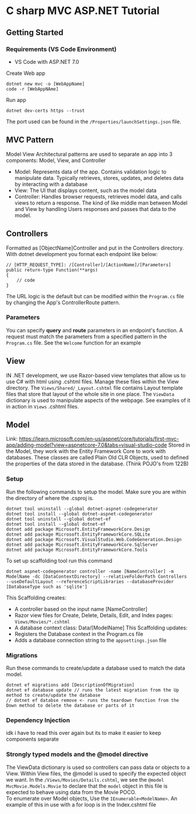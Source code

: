 # C sharp MVC ASP.NET Tutorial

## Getting Started
### Requirements (VS Code Environment)
- VS Code with ASP.NET 7.0 

Create Web app 
```
dotnet new mvc -o [WebAppName]
code -r [WebAppNAme]
```
Run app
```
dotnet dev-certs https --trust
```
The port used can be found in the `/Properties/launchSettings.json` file.

## MVC Pattern
Model View Architectural patterns are used to separate an app into 3 components: Model, View, and Controller
- Model: Represents data of the app. Contains validation logic to manipulate data. Typically retrieves, stores, updates, and deletes data by interacting with a database
- View: The UI that displays content, such as the model data
- Controller: Handles browser requests, retrieves model data, and calls views to return a response. The kind of like middle man between Model and View by handling Users responses and passes that data to the model.

## Controllers
Formatted as [ObjectName]Controller and put in the Controllers directory. With dotnet development you format each endpoint like below:
```
// [HTTP_REQUEST_TYPE]: /[Controller]/[ActionName]/[Parameters]
public return-type Function(**args)
{
    // code
}
```
The URL logic is the default but can be modified within the `Program.cs` file by changing the App's ControllerRoute pattern.
### Parameters
You can specify __query__ and __route__ parameters in an endpoint's function. A request must match the parameters from a specified pattern in the `Program.cs` file. See the `Welcome` function for an example

## View
IN .NET development, we use Razor-based view templates that allow us to use C# with html using .cshtml files. Manage these files within the View directory. 
The `Views/Shared/_Layout.cshtml` file contains Layout template files that store that layout of the whole site in one place. 
The `ViewData` dictionary is used to manipulate aspects of the webpage. See examples of it in action in `Views` .cshtml files. 

## Model 
Link: https://learn.microsoft.com/en-us/aspnet/core/tutorials/first-mvc-app/adding-model?view=aspnetcore-7.0&tabs=visual-studio-code
Stored in the Model, they work with the Entity Framework Core to work with databases. These classes are called Plain Old CLR Objects, used to defined the properties of the data stored in the database. (Think POJO's from 122B)
### Setup
Run the following commands to setup the model. Make sure you are within the directory of where the .csproj is.
```
dotnet tool uninstall --global dotnet-aspnet-codegenerator
dotnet tool install --global dotnet-aspnet-codegenerator
dotnet tool uninstall --global dotnet-ef
dotnet tool install --global dotnet-ef
dotnet add package Microsoft.EntityFrameworkCore.Design
dotnet add package Microsoft.EntityFrameworkCore.SQLite
dotnet add package Microsoft.VisualStudio.Web.CodeGeneration.Design
dotnet add package Microsoft.EntityFrameworkCore.SqlServer
dotnet add package Microsoft.EntityFrameworkCore.Tools
```
To set up scaffolding tool run this command
```
dotnet aspnet-codegenerator controller -name [NameController] -m ModelName -dc [DataContextDirectory] --relativeFolderPath Controllers --useDefaultLayout --referenceScriptLibraries --databaseProvider [DatabaseType such as 'sqlite']
```
This Scaffolding creates:
- A controller based on the input name [NameController]
- Razor view files for Create, Delete, Details, Edit, and Index pages: `Views/Movies/*.cshtml`
- A database context class: Data/[ModelName]
This Scaffolding updates:
- Registers the Database context in the Program.cs file
- Adds a database connection string to the `appsettings.json` file

### Migrations
Run these commands to create/update a database used to match the data model.
```
dotnet ef migrations add [DescriptionOfMigration]
dotnet ef database update // runs the latest migration from the Up method to create/update the database
// dotnet ef databse remove <- runs the teardown function from the Down method to delete the database or parts of it
```
### Dependency Injection
idk i have to read this over again but its to make it easier to keep components separate
### Strongly typed models and the @model directive
The ViewData dictionary is used so controllers can pass data or objects to a View. Within View files, the @model is used to specify the expected object we want. In the `/Views/Movies/Details.cshtml`, we see the `@model MvcMovie.Models.Movie` to declare that the `model` object in this file is expected to behave using data from the Movie POCO.  
To enumerate over Model objects, Use the `IEnumerable<ModelName>`. An example of this in use with a for loop is in the Index.cshtml file 